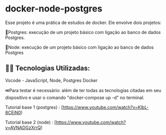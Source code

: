 # docker-node-postgres

Esse projeto é uma prática de estudos de docker. Ele envolve dois projetos:

🔹Postgres: execução de um projeto básico com ligação ao banco de dados Postgres.

🔹Node: execução de um projeto básico com ligação ao banco de dados Postgres
 
## 👨‍💻 Tecnologias Utilizadas:

Vscode - JavaScript, Node, Postgres
Docker

⏯️Para testar é necessário: além de ter todas as tecnologias citadas em seu dispositivo e usar o comando "docker-compose up -d" no terminal.



Tutorial base 1 (postgres) : [https://www.youtube.com/watch?v=KlbL-8CEjN0)

Tutorial base 2 (node) : [https://www.youtube.com/watch?v=AVNADGzXrrQ)
